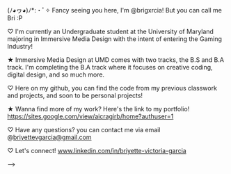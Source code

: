 (ﾉ◕ヮ◕)ﾉ*:・ﾟ✧ Fancy seeing you here, I'm @brigxrcia! But you can call me Bri :P

♡ I'm currently an Undergraduate student at the University of Maryland majoring in Immersive Media Design with the intent of entering the Gaming Industry!
    
★ Immersive Media Design at UMD comes with two tracks, the B.S and B.A track. I'm completing the B.A track where it focuses on creative coding, digital design, and so much more.

♡ Here on my github, you can find the code from my previous classwork and projects, and soon to be personal projects!

  ★ Wanna find more of my work? Here's the link to my portfolio! https://sites.google.com/view/aicragirb/home?authuser=1



♡ Have any questions? you can contact me via email @briyettevgarcia@gmail.com

♡ Let's connect! www.linkedin.com/in/briyette-victoria-garcia

-->

